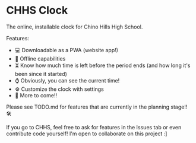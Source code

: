 # CHHS Clock

The online, installable clock for Chino Hills High School.

Features:
- 💻 Downloadable as a PWA (website app!)
- 📶 Offline capabilities
- ⏳ Know how much time is left before the period ends (and how long it's been since it started)
- ⌚ Obviously, you can see the current time!
- ⚙ Customize the clock with settings
- 📃 More to come!!

Please see TODO.md for features that are currently in the planning stage!! 🛠

If you go to CHHS, feel free to ask for features in the Issues tab or even contribute code yourself! I'm open to collaborate on this project :]
